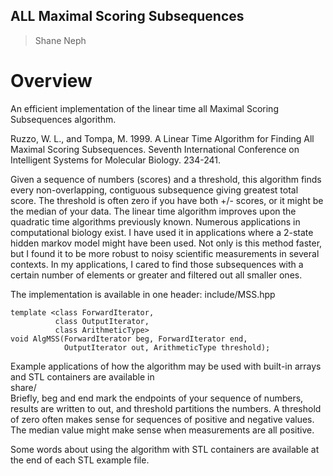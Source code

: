 ## ALL Maximal Scoring Subsequences ##
> Shane Neph


Overview
=========
An efficient implementation of the linear time all Maximal Scoring Subsequences algorithm. 
  
Ruzzo, W. L., and Tompa, M. 1999. A Linear Time Algorithm for Finding All 
Maximal Scoring Subsequences. Seventh International Conference on Intelligent 
Systems for Molecular Biology. 234-241.  

Given a sequence of numbers (scores) and a threshold, this algorithm finds every non-overlapping, contiguous subsequence giving greatest total score.  The threshold is often zero if you have both +/- scores, or it might be the median of your data.  The linear time algorithm improves upon the quadratic time algorithms previously known.  Numerous applications in computational biology exist.  I have used it in applications where a 2-state hidden markov model might have been used.  Not only is this method faster, but I found it to be more robust to noisy scientific measurements in several contexts.  In my applications, I cared to find those subsequences with a certain number of elements or greater and filtered out all smaller ones.  

The implementation is available in one header: include/MSS.hpp  

```
template <class ForwardIterator,
          class OutputIterator,
          class ArithmeticType>  
void AlgMSS(ForwardIterator beg, ForwardIterator end,  
            OutputIterator out, ArithmeticType threshold);  
```

Example applications of how the algorithm may be used with built-in arrays and STL containers are available in  
share/  
Briefly, beg and end mark the endpoints of your sequence of numbers, results are written to out, and threshold partitions the numbers.
A threshold of zero often makes sense for sequences of positive and negative values.  The median value might make sense when measurements are all positive.  

Some words about using the algorithm with STL containers are available at the end of each STL example file.
